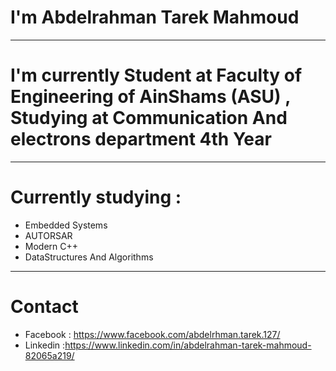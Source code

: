 
# I'm Abdelrahman Tarek Mahmoud 
------------------------------------------------------------------------------------------------------------------------------
# I'm currently Student at Faculty of Engineering of AinShams (ASU) , Studying at Communication And electrons department 4th Year
------------------------------------------------------------------------------------------------------------------------------
 # Currently studying : 
 
  * Embedded Systems
  * AUTORSAR
  * Modern C++
  * DataStructures And Algorithms
------------------------------------------------------------------------------------------------------------------------------
# Contact
  * Facebook : https://www.facebook.com/abdelrhman.tarek.127/
  * Linkedin :https://www.linkedin.com/in/abdelrahman-tarek-mahmoud-82065a219/
